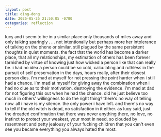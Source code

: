 ```yaml
---
layout: post
title: ding-dong
date: 2025-05-25 21:50:05 -0700
categories: reflection
---
```


lucy and i seem to be in a similar place only thousands of miles away and only talking sparingly . . . not intentionally but perhaps more her intolerance of talking on the phone or similar. still plagued by the same persistent thoughts in quiet moments. the fact that the world has become a darker place, that all my relationships, my estimation of others has been forever tarnished by virtue of knowing just how wicked a person like that can really be. i had no idea a person could be so cold, calculating and ruthless in the pursuit of self preservation in the days, hours really, after their closest person dies. i'm mad at myself for not pressing the point harder when i still had a chance. i'm mad at myself for giving away the combination when i had no clue as to their motivation. destroying the evidence. i'm mad at dad for not figuring this out when he had the chance. did he just believe too much in others' willingness to do the right thing? there's no way of telling now. all i have is my silence. the only power i have left. and there's no way to tell if the old witch is dead, no satisfaction in it either. as lucy said, just the dreaded confirmation that there was never anything there, no love, no instinct to protect your weakest, your most in need, so clouded by resentment and petty jealousy of your fucking children that you can't even see you became everything you always hated the most.
